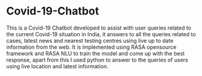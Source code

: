 # Covid-19-Chatbot
This is a Covid-19 Chatbot developed to assist with user queries related to the current Covid-19 situation in India, it answers to all the queries related to cases, latest news and nearest testing centres using live up to date information from the web. It is implemented using RASA opensource framework and RASA NLU to train the model and come up with the best response, apart from this I used python to answer to the queries of users using live location and latest information.
